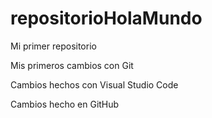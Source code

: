 # repositorioHolaMundo
Mi primer repositorio

Mis primeros cambios con Git

Cambios hechos con Visual Studio Code

Cambios hecho en GitHub
